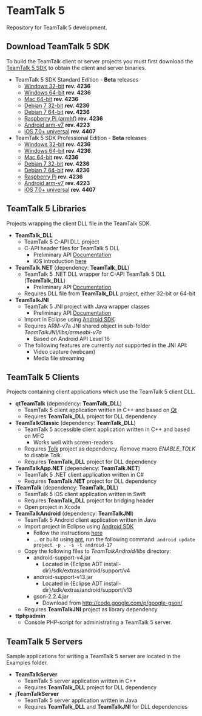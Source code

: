 # TeamTalk 5

Repository for TeamTalk 5 development.

## Download TeamTalk 5 SDK

To build the TeamTalk client or server projects you must first download the
[TeamTalk 5 SDK](http://www.bearware.dk/?page_id=393) to obtain the client and server binaries.

* TeamTalk 5 SDK Standard Edition - **Beta** releases
  * [Windows 32-bit](http://bearware.dk/test/TeamTalk5SDK/v5.1.0.4236/tt5sdk_v5.1.0.4236_win32.zip) **rev. 4236**
  * [Windows 64-bit](http://bearware.dk/test/TeamTalk5SDK/v5.1.0.4236/tt5sdk_v5.1.0.4236_win64.zip) **rev. 4236**
  * [Mac 64-bit](http://bearware.dk/test/TeamTalk5SDK/v5.1.0.4236/tt5sdk_v5.1.0.4236_macos_x86_64.tar.gz) **rev. 4236**
  * [Debian 7 32-bit](http://bearware.dk/test/TeamTalk5SDK/v5.1.0.4236/tt5sdk_v5.1.0.4236_debian7_i386.tar.gz) **rev. 4236**
  * [Debian 7 64-bit](http://bearware.dk/test/TeamTalk5SDK/v5.1.0.4236/tt5sdk_v5.1.0.4236_debian7_x86_64.tar.gz) **rev. 4236**
  * [Raspberry Pi (armhf)](http://bearware.dk/test/TeamTalk5SDK/v5.1.0.4236/tt5sdk_v5.1.0.4236_raspbian_armhf.tar.gz) **rev. 4236**
  * [Android arm-v7](http://bearware.dk/test/TeamTalk5SDK/v5.1.0.4223/tt5sdk_v5.1.0.4223_android_armv7a.tar.gz)  **rev. 4223**
  * [iOS 7.0+ universal](http://bearware.dk/test/TeamTalk5SDK/v5.1.2.4407/tt5sdk_v5.1.2.4407_ios_universal.tar.gz)  **rev. 4407**
* TeamTalk 5 SDK Professional Edition - **Beta** releases
  * [Windows 32-bit](http://bearware.dk/test/TeamTalk5SDK/v5.1.0.4236/tt5prosdk_v5.1.0.4236_win32.zip)  **rev. 4236**
  * [Windows 64-bit](http://bearware.dk/test/TeamTalk5SDK/v5.1.0.4236/tt5prosdk_v5.1.0.4236_win64.zip)  **rev. 4236**
  * [Mac 64-bit](http://bearware.dk/test/TeamTalk5SDK/v5.1.0.4236/tt5prosdk_v5.1.0.4236_macos_x86_64.tar.gz) **rev. 4236**
  * [Debian 7 32-bit](http://bearware.dk/test/TeamTalk5SDK/v5.1.0.4236/tt5prosdk_v5.1.0.4236_debian7_i386.tar.gz) **rev. 4236**
  * [Debian 7 64-bit](http://bearware.dk/test/TeamTalk5SDK/v5.1.0.4236/tt5prosdk_v5.1.0.4236_debian7_x86_64.tar.gz) **rev. 4236**
  * [Raspberry Pi](http://bearware.dk/test/TeamTalk5SDK/v5.1.0.4236/tt5prosdk_v5.1.0.4236_raspbian_armhf.tar.gz) **rev. 4236**
  * [Android arm-v7](http://bearware.dk/test/TeamTalk5SDK/v5.1.0.4223/tt5prosdk_v5.1.0.4223_android_armv7a.tar.gz)  **rev. 4223**
  * [iOS 7.0+ universal](http://bearware.dk/test/TeamTalk5SDK/v5.1.2.4407/tt5prosdk_v5.1.2.4407_ios_universal.tar.gz)  **rev. 4407**

## TeamTalk 5 Libraries
Projects wrapping the client DLL file in the TeamTalk SDK.
* **TeamTalk_DLL**
  * TeamTalk 5 C-API DLL project 
  * C-API header files for TeamTalk 5 DLL
    * Preliminary API [Documentation](http://bearware.dk/test/TeamTalk5SDK/v5.1.0.4236/docs/C-API/)
    * iOS introduction [here](http://bearware.dk/test/TeamTalk5SDK/v5.1.0.4236/docs/C-API/ttlib.html#ttdllios)
* **TeamTalk.NET** (dependency: **TeamTalk_DLL**)
  * TeamTalk 5 .NET DLL wrapper for C-API TeamTalk 5 DLL (**TeamTalk_DLL**)
    * Preliminary API [Documentation](http://bearware.dk/test/TeamTalk5SDK/v5.1.0.4236/docs/NET/)
  * Requires DLL file from **TeamTalk_DLL** project, either 32-bit or 64-bit
* **TeamTalkJNI**
  * TeamTalk 5 JNI project with Java wrapper classes
    * Preliminary API [Documentation](http://bearware.dk/test/TeamTalk5SDK/v5.1.0.4236/docs/Java/)
  * Import in Eclipse using [Android SDK](http://developer.android.com/sdk/index.html)
  * Requires ARM-v7a JNI shared object in sub-folder *TeamTalkJNI/libs/armeabi-v7a*
    * Based on Android API Level 16
  * The following features are currently *not* supported in the JNI API:
    * Video capture (webcam)
    * Media file streaming

## TeamTalk 5 Clients
Projects containing client applications which use the TeamTalk 5 client DLL.
* **qtTeamTalk** (dependency: **TeamTalk_DLL**)
  * TeamTalk 5 client application written in C++ and based on [Qt](http://www.qt.io)
  * Requires **TeamTalk_DLL** project for DLL dependency
* **TeamTalkClassic** (dependency: **TeamTalk_DLL**)
  * TeamTalk 5 accessible client application written in C++ and based on MFC
    * Works well with screen-readers
  * Requires [Tolk](https://github.com/dkager/tolk) project as dependency. Remove macro *ENABLE_TOLK* to disable Tolk.
  * Requires **TeamTalk_DLL** project for DLL dependency
* **TeamTalkApp.NET** (dependency: **TeamTalk.NET**)
  * TeamTalk 5 .NET client application written in C#
  * Requires **TeamTalk.NET** project for DLL dependency
* **iTeamTalk** (dependency: **TeamTalk_DLL**)
  * TeamTalk 5 iOS client application written in Swift
  * Requires **TeamTalk_DLL** project for bridging header
  * Open project in Xcode
* **TeamTalkAndroid** (dependency: **TeamTalkJNI**)
  * TeamTalk 5 Android client application written in Java
  * Import project in Eclipse using [Android SDK](http://developer.android.com/sdk/index.html)
    * Follow the instructions [here](http://www.bearware.dk/teamtalksdk/v5.1b/docs/Java/examples.html#teamtalkandroid)
    * ... or build using [ant](http://ant.apache.org), run the following command: ```android update project -p . -s -t android-17```
  * Copy the following files to *TeamTalkAndroid/libs* directory:
    * android-support-v4.jar
      * Located in {Eclipse ADT install-dir}/sdk/extras/android/support/v4
    * android-support-v13.jar
      * Located in {Eclipse ADT install-dir}/sdk/extras/android/support/v13
    * gson-2.2.4.jar
      * Download from http://code.google.com/p/google-gson/
  * Requires **TeamTalkJNI** project as library dependency
* **ttphpadmin**
  * Console PHP-script for administrating a TeamTalk 5 server.

## TeamTalk 5 Servers
Sample applications for writing a TeamTalk 5 server are located in the Examples folder.
* **TeamTalkServer**
  * TeamTalk 5 server application written in C++
  * Requires **TeamTalk_DLL** project for DLL dependency
* **jTeamTalkServer**
  * TeamTalk 5 server application written in Java
  * Requires **TeamTalk_DLL** and **TeamTalkJNI** for DLL dependencies
